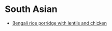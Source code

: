 # South Asian

- [Bengali rice porridge with lentils and chicken](../recipes/bengali-rice-porridge-with-lentils-and-chicken.md)
